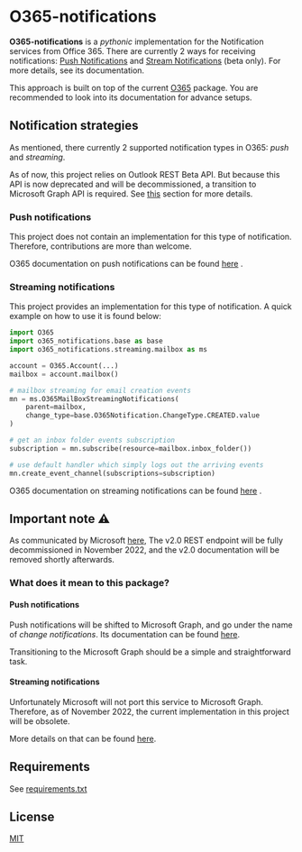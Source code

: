 # O365-notifications

__O365-notifications__ is a _pythonic_ implementation for the Notification services from Office 365. There are currently
2 ways for receiving notifications:
[Push Notifications](https://docs.microsoft.com/en-us/previous-versions/office/office-365-api/api/beta/notify-rest-operations-beta)
and
[Stream Notifications](https://docs.microsoft.com/en-us/previous-versions/office/office-365-api/api/beta/notify-streaming-rest-operations)
(beta only). For more details, see its documentation.

This approach is built on top of the current [O365](https://github.com/O365/python-o365) package. You are recommended to
look into its documentation for advance setups.

## Notification strategies

As mentioned, there currently 2 supported notification types in O365: _push_ and _streaming_.

As of now, this project relies on Outlook REST Beta API. But because this API is now deprecated and will be
decommissioned, a transition to Microsoft Graph API is required. See [this](#Important-note-⚠️) section for more
details.

### Push notifications

This project does not contain an implementation for this type of notification. Therefore, contributions are more than
welcome.

O365 documentation on push notifications can be
found [here](https://docs.microsoft.com/en-us/previous-versions/office/office-365-api/api/beta/notify-rest-operations-beta)
.

### Streaming notifications

This project provides an implementation for this type of notification. A quick example on how to use it is found below:

```python
import O365
import o365_notifications.base as base
import o365_notifications.streaming.mailbox as ms

account = O365.Account(...)
mailbox = account.mailbox()

# mailbox streaming for email creation events
mn = ms.O365MailBoxStreamingNotifications(
    parent=mailbox,
    change_type=base.O365Notification.ChangeType.CREATED.value
)

# get an inbox folder events subscription
subscription = mn.subscribe(resource=mailbox.inbox_folder())

# use default handler which simply logs out the arriving events
mn.create_event_channel(subscriptions=subscription)
```

O365 documentation on streaming notifications can be found
[here](https://docs.microsoft.com/en-us/previous-versions/office/office-365-api/api/beta/notify-streaming-rest-operations)
.

## Important note ⚠️

As communicated by
Microsoft [here](https://developer.microsoft.com/en-us/graph/blogs/outlook-rest-api-v2-0-deprecation-notice), The v2.0
REST endpoint will be fully decommissioned in November 2022, and the v2.0 documentation will be removed shortly
afterwards.

### What does it mean to this package?

#### Push notifications

Push notifications will be shifted to Microsoft Graph, and go under the name of _change notifications_. Its
documentation can be found [here](https://docs.microsoft.com/en-us/graph/api/resources/webhooks?view=graph-rest-1.0).

Transitioning to the Microsoft Graph should be a simple and straightforward task.

#### Streaming notifications

Unfortunately Microsoft will not port this service to Microsoft Graph. Therefore, as of November 2022, the
current implementation in this project will be obsolete.

More details on that can be
found [here](https://docs.microsoft.com/en-us/outlook/rest/compare-graph).

## Requirements

See [requirements.txt](requirements.txt)

## License

[MIT](LICENSE)

